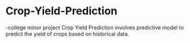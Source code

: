 # Crop-Yield-Prediction
-college minor project
Crop Yield Prediction involves predictive model to predict the yield of crops based on historical data.

